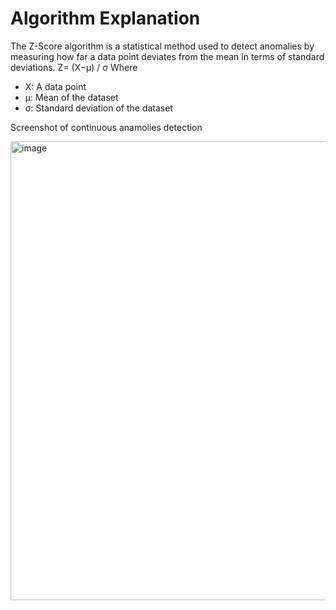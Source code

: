 # Algorithm Explanation
The Z-Score algorithm is a statistical method used to detect anomalies by measuring how far a data point deviates from the mean in terms of standard deviations.
Z= (X−μ) / σ
  Where
- X: A data point
- μ: Mean of the dataset
- σ: Standard deviation of the dataset
 

Screenshot of continuous anamolies detection

​<img width="734" alt="image" src="https://github.com/user-attachments/assets/9148383a-6ff2-4b58-a304-732d97914405">

